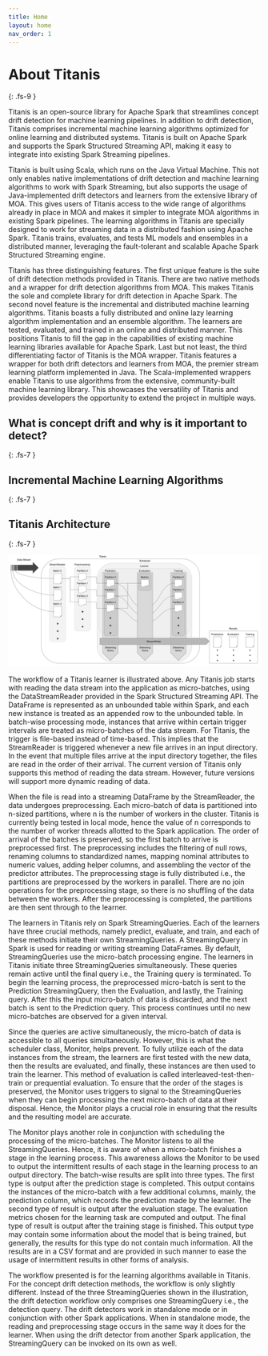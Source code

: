 ```yaml
---
title: Home
layout: home
nav_order: 1
---
```


# About Titanis
{: .fs-9 }

Titanis is an open-source library for Apache Spark that streamlines concept drift detection for machine learning pipelines. In addition to drift detection, Titanis comprises incremental machine learning algorithms optimized for online learning and distributed systems. Titanis is built on Apache Spark and supports the Spark Structured Streaming API, making it easy to integrate into existing Spark Streaming pipelines.

Titanis is built using Scala, which runs on the Java Virtual Machine. This not only enables native implementations of drift detection and machine learning algorithms to work with Spark Streaming, but also supports the usage of Java-implemented drift detectors and learners from the extensive library of MOA. This gives users of Titanis access to the wide range of algorithms already in place in MOA and makes it simpler to integrate MOA algorithms in existing Spark pipelines. The learning algorithms in Titanis are specially designed to work for streaming data in a distributed fashion using Apache Spark. Titanis trains, evaluates, and tests ML models and ensembles in a distributed manner, leveraging the fault-tolerant and scalable Apache Spark Structured Streaming engine.

Titanis has three distinguishing features. The first unique feature is the suite of drift detection methods provided in Titanis. There are two native methods and a wrapper for drift detection algorithms from MOA. This makes Titanis the sole and complete library for drift detection in Apache Spark. The second novel feature is the incremental and distributed machine learning algorithms. Titanis boasts a fully distributed and online lazy learning algorithm implementation and an ensemble algorithm. The learners are tested, evaluated, and trained in an online and distributed manner. This positions Titanis to fill the gap in the capabilities of existing machine learning libraries available for Apache Spark. Last but not least, the third differentiating factor of Titanis is the MOA wrapper. Titanis features a wrapper for both drift detectors and learners from MOA, the premier stream learning platform implemented in Java. The Scala-implemented wrappers enable Titanis to use algorithms from the extensive, community-built machine learning library. This showcases the versatility of Titanis and provides developers the opportunity to extend the project in multiple ways.

## What is concept drift and why is it important to detect?
{: .fs-7 }

## Incremental Machine Learning Algorithms
{: .fs-7 }

## Titanis Architecture
{: .fs-7 }

![Titanis Workflow](./assets/Titanis%20Job%20Cycle.svg "Workflow of a Titanis learner")

The workflow of a Titanis learner is illustrated above. Any Titanis job starts with reading the data stream into the application as micro-batches, using the DataStreamReader provided in the Spark Structured Streaming API. The DataFrame is represented as an unbounded table within Spark, and each new instance is treated as an appended row to the unbounded table. In batch-wise processing mode, instances that arrive within certain trigger intervals are treated as micro-batches of the data stream. For Titanis, the trigger is file-based instead of time-based. This implies that the StreamReader is triggered whenever a new file arrives in an input directory. In the event that multiple files arrive at the input directory together, the files are read in the order of their arrival. The current version of Titanis only supports this method of reading the data stream. However, future versions will support more dynamic reading of data. 

When the file is read into a streaming DataFrame by the StreamReader, the data undergoes preprocessing. Each micro-batch of data is partitioned into n-sized partitions, where n is the number of workers in the cluster. Titanis is currently being tested in local mode, hence the value of n corresponds to the number of worker threads allotted to the Spark application. The order of arrival of the batches is preserved, so the first batch to arrive is preprocessed first. The preprocessing includes the filtering of null rows, renaming columns to standardized names, mapping nominal attributes to numeric values, adding helper columns, and assembling the vector of the predictor attributes. The preprocessing stage is fully distributed i.e., the partitions are preprocessed by the workers in parallel. There are no join operations for the preprocessing stage, so there is no shuffling of the data between the workers. After the preprocessing is completed, the partitions are then sent through to the learner.

The learners in Titanis rely on Spark StreamingQueries. Each of the learners have three crucial methods, namely predict, evaluate, and train, and each of these methods initiate their own StreamingQueries. A StreamingQuery in Spark is used for reading or writing streaming DataFrames. By default, StreamingQueries use the micro-batch processing engine. The learners in Titanis initiate three StreamingQueries simultaneously. These queries remain active until the final query i.e., the Training query is terminated. To begin the learning process, the preprocessed micro-batch is sent to the Prediction StreamingQuery, then the Evaluation, and lastly, the Training query. After this the input micro-batch of data is discarded, and the next batch is sent to the Prediction query. This process continues until no new micro-batches are observed for a given interval.

Since the queries are active simultaneously, the micro-batch of data is accessible to all queries simultaneously. However, this is what the scheduler class, Monitor, helps prevent. To fully utilize each of the data instances from the stream, the learners are first tested with the new data, then the results are evaluated, and finally, these instances are then used to train the learner. This method of evaluation is called interleaved-test-then-train or prequential evaluation. To ensure that the order of the stages is preserved, the Monitor uses triggers to signal to the StreamingQueries when they can begin processing the next micro-batch of data at their disposal. Hence, the Monitor plays a crucial role in ensuring that the results and the resulting model are accurate.

The Monitor plays another role in conjunction with scheduling the processing of the micro-batches. The Monitor listens to all the StreamingQueries. Hence, it is aware of when a micro-batch finishes a stage in the learning process. This awareness allows the Monitor to be used to output the intermittent results of each stage in the learning process to an output directory. The batch-wise results are split into three types. The first type is output after the prediction stage is completed. This output contains the instances of the micro-batch with a few additional columns, mainly, the prediction column, which records the prediction made by the learner. The second type of result is output after the evaluation stage. The evaluation metrics chosen for the learning task are computed and output. The final type of result is output after the training stage is finished. This output type may contain some information about the model that is being trained, but generally, the results for this type do not contain much information. All the results are in a CSV format and are provided in such manner to ease the usage of intermittent results in other forms of analysis.

The workflow presented is for the learning algorithms available in Titanis. For the concept drift detection methods, the workflow is only slightly different. Instead of the three StreamingQueries shown in the illustration, the drift detection workflow only comprises one StreamingQuery i.e., the detection query. The drift detectors work in standalone mode or in conjunction with other Spark applications. When in standalone mode, the reading and preprocessing stage occurs in the same way it does for the learner. When using the drift detector from another Spark application, the StreamingQuery can be invoked on its own as well.